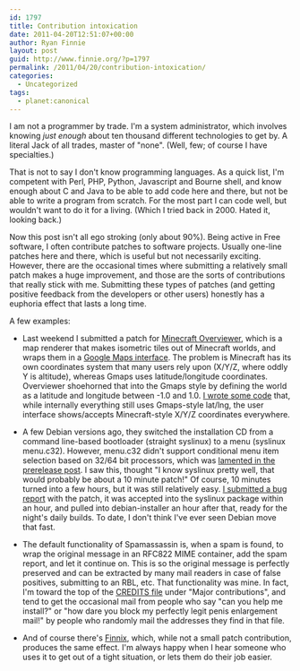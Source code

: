 ```yaml
---
id: 1797
title: Contribution intoxication
date: 2011-04-20T12:51:07+00:00
author: Ryan Finnie
layout: post
guid: http://www.finnie.org/?p=1797
permalink: /2011/04/20/contribution-intoxication/
categories:
  - Uncategorized
tags:
  - planet:canonical
---
```

I am not a programmer by trade. I'm a system administrator, which involves knowing _just enough_ about ten thousand different technologies to get by. A literal Jack of all trades, master of "none". (Well, few; of course I have specialties.)

That is not to say I don't know programming languages. As a quick list, I'm competent with Perl, PHP, Python, Javascript and Bourne shell, and know enough about C and Java to be able to add code here and there, but not be able to write a program from scratch. For the most part I can code well, but wouldn't want to do it for a living. (Which I tried back in 2000. Hated it, looking back.)

Now this post isn't all ego stroking (only about 90%). Being active in Free software, I often contribute patches to software projects. Usually one-line patches here and there, which is useful but not necessarily exciting. However, there are the occasional times where submitting a relatively small patch makes a huge improvement, and those are the sorts of contributions that really stick with me. Submitting these types of patches (and getting positive feedback from the developers or other users) honestly has a euphoria effect that lasts a long time.

A few examples:

* Last weekend I submitted a patch for [Minecraft Overviewer](https://github.com/brownan/Minecraft-Overviewer), which is a map renderer that makes isometric tiles out of Minecraft worlds, and wraps them in a [Google Maps interface](http://mc.colobox.com/map/?x=266&y=70&z=1041&zoom=-1). The problem is Minecraft has its own coordinates system that many users rely upon (X/Y/Z, where oddly Y is altitude), whereas Gmaps uses latitude/longitude coordinates. Overviewer shoehorned that into the Gmaps style by defining the world as a latitude and longitude between -1.0 and 1.0. [I wrote some code](https://github.com/brownan/Minecraft-Overviewer/pull/335) that, while internally everything still uses Gmaps-style lat/lng, the user interface shows/accepts Minecraft-style X/Y/Z coordinates everywhere.

* A few Debian versions ago, they switched the installation CD from a command line-based bootloader (straight syslinux) to a menu (syslinux menu.c32). However, menu.c32 didn't support conditional menu item selection based on 32/64 bit processors, which was [lamented in the prerelease post](http://lists.debian.org/debian-devel-announce/2008/06/msg00002.html). I saw this, thought "I know syslinux pretty well, that would probably be about a 10 minute patch!" Of course, 10 minutes turned into a few hours, but it was still relatively easy. [I submitted a bug report](http://bugs.debian.org/485656) with the patch, it was accepted into the syslinux package within an hour, and pulled into debian-installer an hour after that, ready for the night's daily builds. To date, I don't think I've ever seen Debian move that fast.

* The default functionality of Spamassassin is, when a spam is found, to wrap the original message in an RFC822 MIME container, add the spam report, and let it continue on. This is so the original message is perfectly preserved and can be extracted by many mail readers in case of false positives, submitting to an RBL, etc. That functionality was mine. In fact, I'm toward the top of the [CREDITS file](http://svn.apache.org/repos/asf/spamassassin/trunk/CREDITS) under "Major contributions", and tend to get the occasional mail from people who say "can you help me install?" or "how dare you block my perfectly legit penis enlargement mail!" by people who randomly mail the addresses they find in that file.

* And of course there's [Finnix](http://www.finnix.org/), which, while not a small patch contribution, produces the same effect. I'm always happy when I hear someone who uses it to get out of a tight situation, or lets them do their job easier.